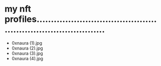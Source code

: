 # my nft profiles.............................................................................
- 0xnaura (1).jpg
- 0xnaura (2).jpg
- 0xnaura (3).jpg
- 0xnaura (4).jpg
